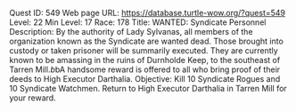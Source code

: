 Quest ID: 549
Web page URL: https://database.turtle-wow.org/?quest=549
Level: 22
Min Level: 17
Race: 178
Title: WANTED: Syndicate Personnel
Description: By the authority of Lady Sylvanas, all members of the organization known as the Syndicate are wanted dead. Those brought into custody or taken prisoner will be summarily executed. They are currently known to be amassing in the ruins of Durnholde Keep, to the southeast of Tarren Mill.$b$bA handsome reward is offered to all who bring proof of their deeds to High Executor Darthalia.
Objective: Kill 10 Syndicate Rogues and 10 Syndicate Watchmen. Return to High Executor Darthalia in Tarren Mill for your reward.
